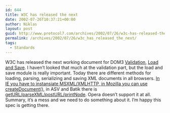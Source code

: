 ```yaml
---
id: 644
title: W3C has released the next
date: 2002-07-26T10:37:21+00:00
author: Niklas
layout: post
guid: http://www.protocol7.com/archives/2002/07/26/w3c-has-released-the-next/
permalink: /archives/2002/07/26/w3c_has_released_the_next/
tags:
  - Standards
---
```

<div class='microid-89f8d79f1c2300152da3e0ea65310f8caf04c161'>
  <p>
    W3C has released the next working document for DOM3 <a href="http://www.w3.org/TR/2002/WD-DOM-Level-3-Val-20020725/">Validation</a>, <a href="http://www.w3.org/TR/2002/WD-DOM-Level-3-LS-20020725/">Load and Save</a>. I haven&#8217;t looked that much at the validation part, but the load and save module is really important. Today there are different methods for loading, parsing, serializing and saving XML documents in all browsers. <a href="http://www.webfx.nu/dhtml/xmlextras/xmlextras.html">In IE you have to instansiate MSXML/XMLHTTP, in Mozilla you can use createDocument()</a>, in ASV and Batik there is <a href="http://www.protocol7.com/svg-wiki/ow.asp?AdobeSVGViewer">getURL/parseXML/postURL/printNode</a>. Opera doesn&#8217;t support it at all. Summary, it&#8217;s a mess and we need to do something about it. I&#8217;m happy this spec is getting there.
  </p>
</div>
